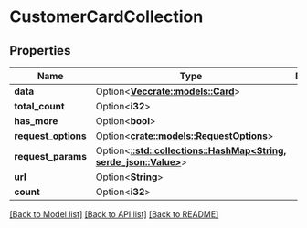 # CustomerCardCollection

## Properties

Name | Type | Description | Notes
------------ | ------------- | ------------- | -------------
**data** | Option<[**Vec<crate::models::Card>**](Card.md)> |  | [optional]
**total_count** | Option<**i32**> |  | [optional]
**has_more** | Option<**bool**> |  | [optional]
**request_options** | Option<[**crate::models::RequestOptions**](RequestOptions.md)> |  | [optional]
**request_params** | Option<[**::std::collections::HashMap<String, serde_json::Value>**](serde_json::Value.md)> |  | [optional]
**url** | Option<**String**> |  | [optional]
**count** | Option<**i32**> |  | [optional]

[[Back to Model list]](../README.md#documentation-for-models) [[Back to API list]](../README.md#documentation-for-api-endpoints) [[Back to README]](../README.md)


